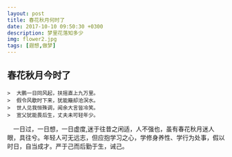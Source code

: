 ```yaml
---
layout: post
title: 春花秋月何时了
date: 2017-10-10 09:50:30 +0300
description: 梦里花落知多少
img: flower2.jpg 
tags: [遐想,做梦]
---
```


## 春花秋月今时了
    >  大鹏一日同风起，扶摇直上九万里。
    >  假令风歇时下来，犹能簸却沧溟水。
    >  世人见我恒殊调，闻余大言皆冷笑。
    >  宣父犹能畏后生，丈夫未可轻年少。
    
&emsp;一日过，一日想，一日虚度,迷于往昔之闲适，人不强也，虽有春花秋月迷人眼，具往兮。年轻人可无远志，但应抱学习之心，学修身养性、学行为处事，假以时日，自当成才。严于己而后勤于生，诫己。